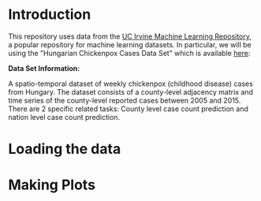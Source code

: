 # Introduction

This repository uses data from the [UC Irvine Machine Learning Repository](http://archive.ics.uci.edu/ml/), a popular repository for machine learning datasets. 
In particular, we will be using the "Hungarian Chickenpox Cases Data Set" which is available [here](http://archive.ics.uci.edu/ml/machine-learning-databases/00580/):

**Data Set Information:**

A spatio-temporal dataset of weekly chickenpox (childhood disease) cases from Hungary. The dataset consists of a county-level adjacency matrix and time series of the county-level reported cases between 2005 and 2015. There are 2 specific related tasks: County level case count prediction and nation level case count prediction.

# Loading the data

# Making Plots
